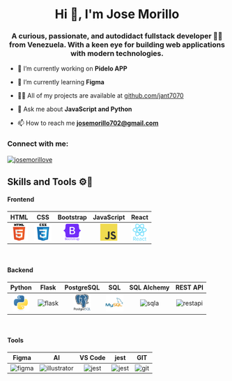 <h1 align="center">Hi 👋, I'm Jose Morillo</h1>
<h3 align="center">A curious, passionate, and autodidact fullstack developer 👨‍💻 from Venezuela. With a keen eye for building web applications with modern technologies.</h3>

- 🔭 I’m currently working on **Pidelo APP**

- 🌱 I’m currently learning **Figma**

- 👨‍💻 All of my projects are available at [github.com/jant7070](github.com/jant7070)

- 💬 Ask me about **JavaScript and Python**

- 📫 How to reach me **josemorillo702@gmail.com**

<h3 align="left">Connect with me:</h3>
<p align="left">
<a href="https://linkedin.com/in/josemorillove" target="blank"><img align="center" src="https://raw.githubusercontent.com/rahuldkjain/github-profile-readme-generator/master/src/images/icons/Social/linked-in-alt.svg" alt="josemorillove" height="30" width="40" /></a>
</p>

## Skills and Tools ⚙🔨

#### **Frontend**

|  HTML  |  CSS  |  Bootstrap  |  JavaScript  |  React  |
|:---:|:---:|:---:|:---:|:---:|
| <img src="https://raw.githubusercontent.com/devicons/devicon/master/icons/html5/html5-original-wordmark.svg" alt="html5" width="40" height="40" />  | <img src="https://raw.githubusercontent.com/devicons/devicon/master/icons/css3/css3-original-wordmark.svg" alt="css3" width="40" height="40" />  |  <img src="https://raw.githubusercontent.com/devicons/devicon/master/icons/bootstrap/bootstrap-plain-wordmark.svg" alt="bootstrap" width="40" height="40" />  |  <img src="https://raw.githubusercontent.com/devicons/devicon/master/icons/javascript/javascript-original.svg" alt="javascript" width="40" height="40" />  |  <img src="https://raw.githubusercontent.com/devicons/devicon/master/icons/react/react-original-wordmark.svg" alt="react" width="40" height="40" />  |
<br>

#### **Backend**
|  Python  |  Flask  |  PostgreSQL  |  SQL  |  SQL Alchemy  |  REST API  | 
|:---:|:---:|:---:|:---:|:---:|:---:|
| <img src="https://raw.githubusercontent.com/devicons/devicon/master/icons/python/python-original.svg" alt="python" width="40" height="40" />  | <img src="https://www.vectorlogo.zone/logos/pocoo_flask/pocoo_flask-icon.svg" alt="flask" width="40" height="40" />  |  <img src="https://raw.githubusercontent.com/devicons/devicon/master/icons/postgresql/postgresql-original-wordmark.svg" alt="postgresql" width="40" height="40" />  |  <img src="https://raw.githubusercontent.com/devicons/devicon/master/icons/mysql/mysql-original-wordmark.svg" alt="mysql" width="40" height="40" />  |  <img src="https://quintagroup.com/cms/python/images/sqlalchemy-logo.png/@@images/eca35254-a2db-47a8-850b-2678f7f8bc09.png" alt="sqla" width="100" height="25" />  |  <img src="https://content.invisioncic.com/i328763/monthly_2023_11/extension-icon-rest-api.png.5e572e9cd1cd267eb2595b799747386f.png" alt="restapi" width="40" height="40" />  |
<br>

#### **Tools**
|  Figma  |  AI  |  VS Code  |  jest  |  GIT  |
|:---:|:---:|:---:|:---:|:---:|
| <img src="https://www.vectorlogo.zone/logos/figma/figma-icon.svg" alt="figma" width="40" height="40" /> | <img src="https://www.vectorlogo.zone/logos/adobe_illustrator/adobe_illustrator-icon.svg" alt="illustrator" width="40" height="40" /> | <img src="https://upload.wikimedia.org/wikipedia/commons/thumb/9/9a/Visual_Studio_Code_1.35_icon.svg/2048px-Visual_Studio_Code_1.35_icon.svg.png" alt="jest" width="40" height="40" /> | <img src="https://www.vectorlogo.zone/logos/jestjsio/jestjsio-icon.svg" alt="jest" width="40" height="40" /> | <img src="https://www.vectorlogo.zone/logos/git-scm/git-scm-icon.svg" alt="git" width="40" height="40" /> |
